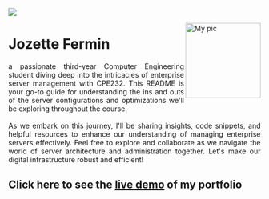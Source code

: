 ![](https://github.com/qjpfermin/qjpfermin/blob/main/assets/gitfolio_sample.png)
<div align="Center">
</div>

<img align="right" alt="My pic" width="150" src="https://avatars.githubusercontent.com/u/142886980?v=4">


# Jozette Fermin
<div align="justify">
a passionate third-year Computer Engineering student diving deep into the intricacies of enterprise server management with CPE232. This README is your go-to guide for understanding the ins and outs of the server configurations and optimizations we'll be exploring throughout the course.<br><br>As we embark on this journey, I'll be sharing insights, code snippets, and helpful resources to enhance our understanding of managing enterprise servers effectively. Feel free to explore and collaborate as we navigate the world of server architecture and administration together. Let's make our digital infrastructure robust and efficient!
</div>

## Click here to see the [live demo](https://jpfermin.github.io) of my portfolio
